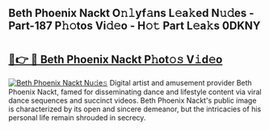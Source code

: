 ## Beth Phoenix Nackt O𝚗𝚕yf𝚊ns L𝚎a𝚔ed N𝚞𝚍es - Part-187 P𝚑𝚘tos Vi𝚍𝚎o - H𝚘𝚝 Part L𝚎a𝚔s 0DKNY

# <h2><a href="http://kf2m2za.oniu.top/?m=Beth+Phoenix+Nackt">🔗👉 🔴 Beth Phoenix Nackt P𝚑ot𝚘𝚜 V𝚒d𝚎o</a></h2>

[![Beth Phoenix Nackt Nu𝚍e𝚜](https://i.imgur.com/0qMVB7G.gif)](http://kf2m2za.oniu.top/?m=Beth+Phoenix+Nackt)
Digital artist and amusement provider Beth Phoenix Nackt, famed for disseminating dance and lifestyle content via viral dance sequences and succinct videos. Beth Phoenix Nackt's public image is characterized by its open and sincere demeanor, but the intricacies of his personal life remain shrouded in secrecy.  
